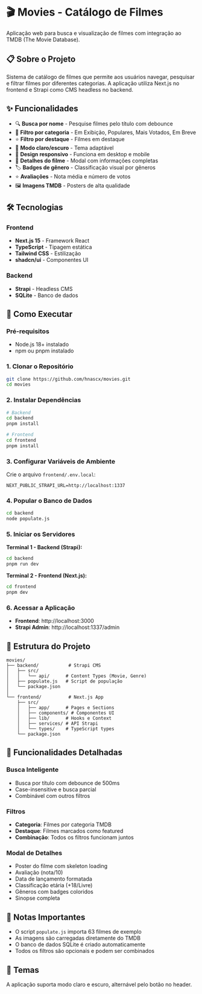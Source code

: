 # 🎬 Movies - Catálogo de Filmes

Aplicação web para busca e visualização de filmes com integração ao TMDB (The Movie Database).

## 📋 Sobre o Projeto

Sistema de catálogo de filmes que permite aos usuários navegar, pesquisar e filtrar filmes por diferentes categorias. A aplicação utiliza Next.js no frontend e Strapi como CMS headless no backend.

## ✨ Funcionalidades

- 🔍 **Busca por nome** - Pesquise filmes pelo título com debounce
- 📁 **Filtro por categoria** - Em Exibição, Populares, Mais Votados, Em Breve
- ⭐ **Filtro por destaque** - Filmes em destaque
- 🎨 **Modo claro/escuro** - Tema adaptável
- 📱 **Design responsivo** - Funciona em desktop e mobile
- 🎥 **Detalhes do filme** - Modal com informações completas
- 🏷️ **Badges de gênero** - Classificação visual por gêneros
- ⭐ **Avaliações** - Nota média e número de votos
- 🖼️ **Imagens TMDB** - Posters de alta qualidade

## 🛠️ Tecnologias

### Frontend

- **Next.js 15** - Framework React
- **TypeScript** - Tipagem estática
- **Tailwind CSS** - Estilização
- **shadcn/ui** - Componentes UI

### Backend

- **Strapi** - Headless CMS
- **SQLite** - Banco de dados

## 🚀 Como Executar

### Pré-requisitos

- Node.js 18+ instalado
- npm ou pnpm instalado

### 1. Clonar o Repositório

```bash
git clone https://github.com/hnascx/movies.git
cd movies
```

### 2. Instalar Dependências

```bash
# Backend
cd backend
pnpm install

# Frontend
cd frontend
pnpm install
```

### 3. Configurar Variáveis de Ambiente

Crie o arquivo `frontend/.env.local`:

```env
NEXT_PUBLIC_STRAPI_URL=http://localhost:1337
```

### 4. Popular o Banco de Dados

```bash
cd backend
node populate.js
```

### 5. Iniciar os Servidores

**Terminal 1 - Backend (Strapi):**

```bash
cd backend
pnpm run dev
```

**Terminal 2 - Frontend (Next.js):**

```bash
cd frontend
pnpm dev
```

### 6. Acessar a Aplicação

- **Frontend**: http://localhost:3000
- **Strapi Admin**: http://localhost:1337/admin

## 📂 Estrutura do Projeto

```
movies/
├── backend/           # Strapi CMS
│   ├── src/
│   │   └── api/      # Content Types (Movie, Genre)
│   ├── populate.js   # Script de população
│   └── package.json
│
└── frontend/          # Next.js App
    ├── src/
    │   ├── app/      # Pages e Sections
    │   ├── components/ # Componentes UI
    │   ├── lib/      # Hooks e Context
    │   ├── services/ # API Strapi
    │   └── types/    # TypeScript types
    └── package.json
```

## 🎯 Funcionalidades Detalhadas

### Busca Inteligente

- Busca por título com debounce de 500ms
- Case-insensitive e busca parcial
- Combinável com outros filtros

### Filtros

- **Categoria**: Filmes por categoria TMDB
- **Destaque**: Filmes marcados como featured
- **Combinação**: Todos os filtros funcionam juntos

### Modal de Detalhes

- Poster do filme com skeleton loading
- Avaliação (nota/10)
- Data de lançamento formatada
- Classificação etária (+18/Livre)
- Gêneros com badges coloridos
- Sinopse completa

## 📝 Notas Importantes

- O script `populate.js` importa 63 filmes de exemplo
- As imagens são carregadas diretamente do TMDB
- O banco de dados SQLite é criado automaticamente
- Todos os filtros são opcionais e podem ser combinados

## 🎨 Temas

A aplicação suporta modo claro e escuro, alternável pelo botão no header.
